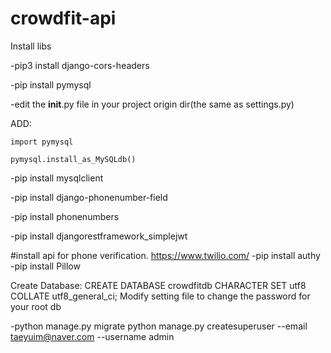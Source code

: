 # crowdfit-api
Install libs

-pip3 install django-cors-headers

-pip install pymysql

-edit the __init__.py file in your project origin dir(the same as settings.py)

ADD:

	import pymysql

	pymysql.install_as_MySQLdb()

-pip install mysqlclient

-pip install django-phonenumber-field

-pip install phonenumbers

-pip install djangorestframework_simplejwt

#install api for phone verification. https://www.twilio.com/
-pip install authy
-pip install Pillow

Create Database: CREATE DATABASE crowdfitdb CHARACTER SET utf8 COLLATE utf8_general_ci;
Modify setting file to change the password for your root db

-python manage.py migrate
python manage.py createsuperuser --email taeyuim@naver.com --username admin
